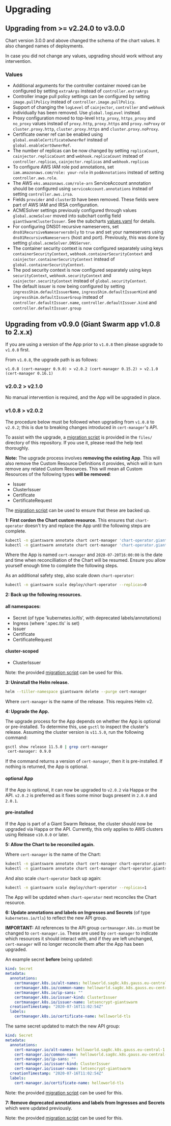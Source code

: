 # Upgrading

## Upgrading from >= v2.24.0 to v3.0.0

Chart version 3.0.0 and above changed the schema of the chart values. It also changed names of deployments.

In case you did not change any values, upgrading should work without any intervention.

### Values

- Additional arguments for the controller container moved can be configured by setting `extraArgs` instead of `controller.extraArgs`
- Controller image pull policy settings can be configured by setting `image.pullPolicy` instead of `controller.image.pullPolicy`.
- Support of changing the `logLevel` of `cainjector`, `controller` and `webhook` individually has been removed. Use `global.logLevel` instead.
- Proxy configuration moved to top-level `http_proxy`, `https_proxy` and `no_proxy` values instead of `proxy.http`, `proxy.https` and `proxy.noProxy` or `cluster.proxy.http`, `cluster.proxy.https` and `cluster.proxy.noProxy`.
- Certificate owner ref can be enabled using `global.enableCertificateOwnerRef` instead of `global.enableCertOwnerRef`.
- The number of replicas can be now changed by setting `replicaCount`, `cainjector.replicaCount` and `webhook.replicaCount` instead of `controller.replicas`, `cainjector.replicas` and `webhook.replicas`
- To configure AWS IAM role pod annotations, set `iam.amazonaws.com/role: your-role` in `podAnnotations` instead of setting `controller.aws.role`.
- The AWS `eks.amazonaws.com/role-arn` ServiceAccount annotation should be configured using `serviceAccount.annotations` instead of setting `controller.aws.irsa`.
- Fields `provider` and `clusterID` have been removed. These fields were part of AWS IAM and IRSA configuration.
- ACMESolver settings previously configured through values `global.acmeSolver` moved into subchart config field `giantSwarmClusterIssuer`. See the subcharts [values.yaml](https://github.com/giantswarm/cert-manager-app/blob/main/helm/cert-manager-app/charts/cert-manager-giantswarm-clusterissuer/values.yaml) for details.
- For configuring DNS01 recursive nameservers, set `dns01RecursiveNameserversOnly` to `true` and set your nameservers using `dns01RecursiveNameservers` (host and port). Previously, this was done by setting `global.acmeSolver.DNSServer`.
- The container security context is now configured separately using keys `containerSecurityContext`, `webhook.containerSecurityContext` and `cainjector.containerSecurityContext` instead of `global.containerSecurityContext`.
- The pod security context is now configured separately using keys `securityContext`, `webhook.securityContext` and `cainjector.securityContext` instead of `global.securityContext`.
- The default issuer is now being configured by setting `ingressShim.defaultIssuerName`, `ingressShim.defaultIssuerKind` and `ingressShim.defaultIssuerGroup` instead of `controller.defaultIssuer.name`, `controller.defaultIssuer.kind` and `controller.defaultIssuer.group`

## Upgrading from v0.9.0 (Giant Swarm app v1.0.8 to 2.x.x)

If you are using a version of the App prior to `v1.0.8` then please upgrade to `v1.0.8` first.

From `v1.0.8`, the upgrade path is as follows:

`v1.0.8 (cert-manager 0.9.0) > v2.0.2 (cert-manager 0.15.2) > v2.1.0 (cert-manager 0.16.1)`

### v2.0.2 > v2.1.0

No manual intervention is required, and the App will be upgraded in place.

### v1.0.8 > v2.0.2

The procedure below must be followed when upgrading from `v1.0.8` to `v2.0.2`; this is due to breaking changes introduced in `cert-manager`'s API.

To assist with the upgrade, a [migration script](../files/migrate-v090-to-v200.sh) is provided in the `files/` directory of this repository. If you use it, please read the help text thoroughly.

**Note:** The upgrade process involves **removing the existing App**. This will also remove the Custom Resource Definitions it provides, which will in turn remove any related Custom Resources.
This will mean all Custom Resources of the following types **will be removed**:

- Issuer
- ClusterIssuer
- Certificate
- CertificateRequest

The [migration script](../files/migrate-v090-to-v200.sh) can be used to ensure that these are backed up.

**1: First cordon the Chart custom resource.** This ensures that `chart-operator` doesn't try and replace the App until the following steps are complete.

```bash
kubectl -n giantswarm annotate chart cert-manager 'chart-operator.giantswarm.io/cordon-reason'='Update in progress'
kubectl -n giantswarm annotate chart cert-manager 'chart-operator.giantswarm.io/cordon-until'='2020-07-20T16:00:00'
```

Where the App is named `cert-manager` and `2020-07-20T16:00:00` is the date and time when reconcilliation of the Chart will be resumed. Ensure you allow yourself enough time to complete the following steps.

As an additional safety step, also scale down `chart-operator`:

```bash
kubectl -n giantswarm scale deploy/chart-operator --replicas=0
```

**2: Back up the following resources.**

#### all namespaces:

- Secret (of type 'kubernetes.io/tls', with deprecated labels/annotations)
- Ingress (where '.spec.tls' is set)
- Issuer
- Certificate
- CertificateRequest

#### cluster-scoped

- ClusterIssuer

Note: the provided [migration script](../files/migrate-v090-to-v200.sh) can be used for this.

**3: Uninstall the Helm release.**

```bash
helm --tiller-namespace giantswarm delete --purge cert-manager
```

Where `cert-manager` is the name of the release. This requires Helm v2.

**4: Upgrade the App.**

The upgrade process for the App depends on whether the App is optional or pre-installed. To determine this, use `gsctl` to inspect the cluster's release.
Assuming the cluster version is `v11.5.0`, run the following command:

```bash
gsctl show release 11.5.0 | grep cert-manager
 cert-manager: 0.9.0
```

If the command returns a version of `cert-manager`, then it is pre-installed. If nothing is returned, the App is optional.

#### optional App

If the App is optional, it can now be upgraded to `v2.0.2` via Happa or the API. `v2.0.2` is preferred as it fixes some minor bugs present in `2.0.0` and `2.0.1`.

#### pre-installed

If the App is part of a Giant Swarm Release, the cluster should now be upgraded via Happa or the API. Currently, this only applies to AWS clusters using Release `v10.0.0` or later.

**5: Allow the Chart to be reconciled again.**

Where `cert-manager` is the name of the Chart:

```bash
kubectl -n giantswarm annotate chart cert-manager chart-operator.giantswarm.io/cordon-reason-
kubectl -n giantswarm annotate chart cert-manager chart-operator.giantswarm.io/cordon-until-
```

And also scale `chart-operator` back up again:

```bash
kubectl -n giantswarm scale deploy/chart-operator --replicas=1
```

The App will be updated when `chart-operator` next reconciles the Chart resource.

**6: Update annotations and labels on Ingresses and Secrets** (of type `kubernetes.io/tls`) to reflect the new API group.

**IMPORTANT:** All references to the API group `certmanager.k8s.io` must be changed to `cert-manager.io`. These are used by `cert-manager` to indicate which resources it should interact with, and if they are left unchanged, `cert-manager` will no longer reconcile them after the App has been upgraded.

An example secret **before** being updated:

```yaml
kind: Secret
metadata:
  annotations:
    certmanager.k8s.io/alt-names: helloworld.sag8c.k8s.gauss.eu-central-1.aws.gigantic.io
    certmanager.k8s.io/common-name: helloworld.sag8c.k8s.gauss.eu-central-1.aws.gigantic.io
    certmanager.k8s.io/ip-sans: ""
    certmanager.k8s.io/issuer-kind: ClusterIssuer
    certmanager.k8s.io/issuer-name: letsencrypt-giantswarm
  creationTimestamp: "2020-07-16T11:02:54Z"
  labels:
    certmanager.k8s.io/certificate-name: helloworld-tls
```

The same secret updated to match the new API group:

```yaml
kind: Secret
metadata:
  annotations:
    cert-manager.io/alt-names: helloworld.sag8c.k8s.gauss.eu-central-1.aws.gigantic.io
    cert-manager.io/common-name: helloworld.sag8c.k8s.gauss.eu-central-1.aws.gigantic.io
    cert-manager.io/ip-sans: ""
    cert-manager.io/issuer-kind: ClusterIssuer
    cert-manager.io/issuer-name: letsencrypt-giantswarm
  creationTimestamp: "2020-07-16T11:02:54Z"
  labels:
    cert-manager.io/certificate-name: helloworld-tls
```

Note: the provided [migration script](../files/migrate-v090-to-v200.sh) can be used for this.

**7: Remove deprecated annotations and labels from Ingresses and Secrets** which were updated previously.

Note: the provided [migration script](../files/migrate-v090-to-v200.sh) can be used for this.
